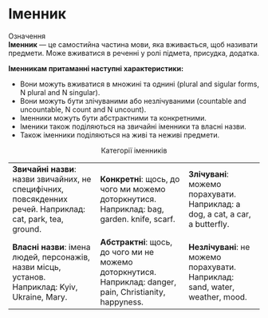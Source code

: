 # Iменник

<div class="space">
<div class="eoz-wrap">
<span class="eoz">Означення</span>
<div class="eoz-text">
<b>Іменник</b> — це самостийна частина мови, яка вживається, щоб називати предмети. Може вживатися в реченнi у ролi пiдмета, присудка, додатка.<br>
</div>
</div>
</div>

<p><b>Іменникам притаманні наступні характеристики:</b></p>
<ul>
<li>Вони можуть вживатися в множині та однині (plural and sigular forms, N plural and N singular).</li>
<li>Вони можуть бути злічуваними або незлічуваними (countable and uncountable, N count and N uncount).</li>
<li>Іменники можуть бути абстрактними та конкретними.</li>
<li>Іменики також поділяються на звичайні іменники та власні назви.</li>
<li>Також іменники поділяються на живі та неживі предмети.</li>
</ul>

<p align="center">Категорії іменників</p>
<table>
<tr>
<td><b>Звичайні назви</b>: назви звичайних, не специфічних, повсякденних речей. Наприклад: cat, park, tea, ground.</td>
<td><b>Конкретні</b>: щось, до чого ми можемо доторкнутися. Наприклад: bag, garden. knife, scarf.</td>
<td><b>Злічувані</b>: можемо порахувати. Наприклад: a dog, a cat, a car, a butterfly.</td>
</tr>
<tr>
<td><b>Власні назви</b>: імена людей, персонажів, назви місць, установ. Наприклад: Kyiv, Ukraine, Mary.</td>
<td><b>Абстрактні</b>: щось, до чого ми не можемо доторкнутися. Наприклад: danger, pain, Christianity, happyness.</td>
<td><b>Незлічувані</b>: не можемо порахувати. Наприклад: sand, water, weather, mood.</td>
</tr>
</table>


